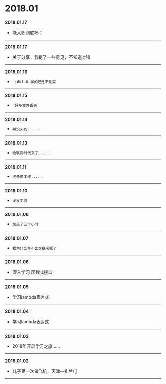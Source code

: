 # 2018.01

**2018.01.17**
*	能入职网联吗？
---

**2018.01.17**
*	关于分享，我提了一些意见，不知道对错
---

**2018.01.16**
*      jdk1.8 学的还是不扎实
---

**2018.01.15**
*      好多文件丢失
---

**2018.01.14**
*     票没买到......
---

**2018.01.13**
*     物联网时代来了......
---

**2018.01.11**
*     准备换工作......
---

**2018.01.10**
*     没发工资
---

**2018.01.08**
*     加班了三个小时
---

**2018.01.07**
*     我为什么写不出文章来呢？
---

**2018.01.06**
*    深入学习 函数式接口 
---

**2018.01.05**
*    学习lambda表达式
---

**2018.01.04**
*    学习lambda表达式
---

**2018.01.03**
*   2018年开启学习之旅......
---

**2018.01.02**
*   儿子第一次做飞机，天津--扎兰屯
---
